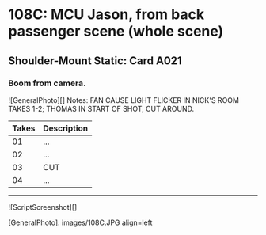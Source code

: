 # 108C: MCU Jason, from back passenger scene (whole scene)

## Shoulder-Mount Static: Card A021

### Boom from camera.

![GeneralPhoto][]
Notes: FAN CAUSE LIGHT FLICKER IN NICK'S ROOM TAKES 1-2; THOMAS IN START OF SHOT, CUT AROUND.

| Takes | Description |
|:---|:----|
| 01 | ... |
| 02 | ... | 
| 03 | CUT |
| 04 | ... |

----

![ScriptScreenshot][]


[GeneralPhoto]:  images/108C.JPG align=left
